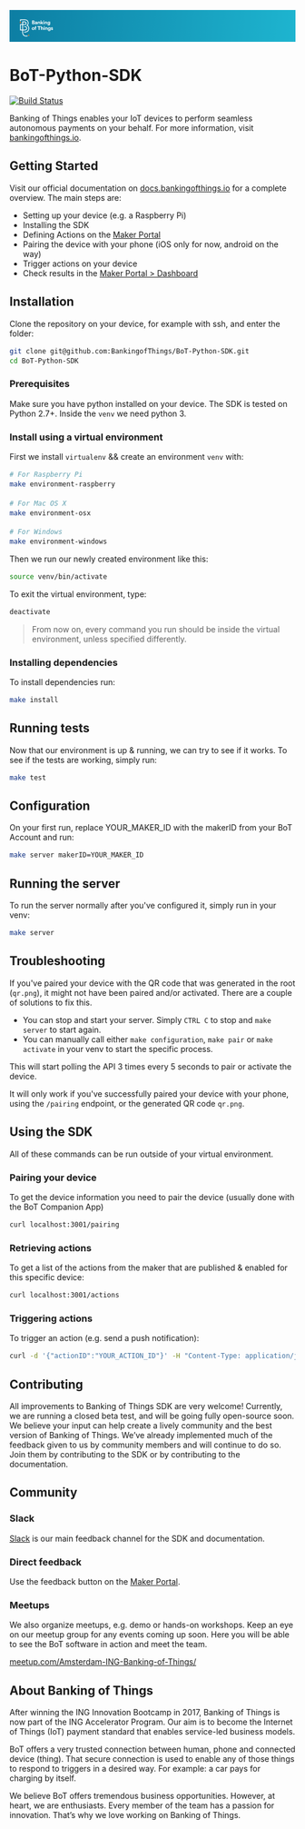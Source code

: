 ![Banking of Things Header](readme-header.png)

# BoT-Python-SDK

[![Build Status](https://travis-ci.com/BankingofThings/BoT-Python-SDK.svg?token=ic37boNh1zbtjppb1zLc&branch=master)](https://travis-ci.com/BankingofThings/BoT-Python-SDK)

[comment]: # (Todo replace build status with open source one)

Banking of Things enables your IoT devices to perform seamless autonomous payments on your behalf. 
For more information, visit [bankingofthings.io](https://bankingofthings.io/).

## Getting Started
Visit our official documentation on [docs.bankingofthings.io](http://docs.bankingofthings.io/) for a complete overview. 
The main steps are:
- Setting up your device (e.g. a Raspberry Pi)
- Installing the SDK
- Defining Actions on the [Maker Portal](https://maker.bankingofthings.io/)
- Pairing the device with your phone (iOS only for now, android on the way)
- Trigger actions on your device
- Check results in the [Maker Portal > Dashboard](https://maker.bankingofthings.io/)

## Installation
Clone the repository on your device, for example with ssh, and enter the folder:
```bash
git clone git@github.com:BankingofThings/BoT-Python-SDK.git
cd BoT-Python-SDK
```

### Prerequisites
Make sure you have python installed on your device. The SDK is tested on Python 2.7+. Inside the `venv` we need python 3.

### Install using a virtual environment
First we install `virtualenv` && create an environment `venv` with:
```bash
# For Raspberry Pi
make environment-raspberry

# For Mac OS X
make environment-osx

# For Windows
make environment-windows
```
Then we run our newly created environment like this:
```bash
source venv/bin/activate
```
To exit the virtual environment, type:
```bash
deactivate
```

> From now on, every command you run should be inside the virtual environment, unless specified differently.

### Installing dependencies
To install dependencies run:
```bash 
make install
```

## Running tests
Now that our environment is up & running, we can try to see if it works. To see if the tests are working, simply run:
```bash
make test
```

## Configuration
On your first run, replace YOUR_MAKER_ID with the makerID from your BoT Account and run:
```bash
make server makerID=YOUR_MAKER_ID
```

## Running the server
To run the server normally after you've configured it, simply run in your venv:
```bash
make server
```

## Troubleshooting
If you've paired your device with the QR code that was generated in the root (`qr.png`), it might not have been paired 
and/or activated. There are a couple of solutions to fix this. 

* You can stop and start your server. Simply `CTRL C` to stop and `make server` to start again.
* You can manually call either `make configuration`, `make pair` or `make activate` in your venv to start the specific process. 
 
This will start polling the API 3 times every 5 seconds to pair or activate the device. 

It will only work if you've successfully paired your device with your phone, using the `/pairing` endpoint, 
or the generated QR code `qr.png`. 


## Using the SDK
All of these commands can be run outside of your virtual environment.

### Pairing your device
To get the device information you need to pair the device (usually done with the BoT Companion App)
```bash
curl localhost:3001/pairing
```

### Retrieving actions
To get a list of the actions from the maker that are published & enabled for this specific device:
```bash
curl localhost:3001/actions
```

### Triggering actions
To trigger an action (e.g. send a push notification):
```bash
curl -d '{"actionID":"YOUR_ACTION_ID"}' -H "Content-Type: application/json" -X POST http://localhost:3001/actions
```

## Contributing
All improvements to Banking of Things SDK are very welcome! Currently, we are running a closed beta test, and will be 
going fully open-source soon. We believe your input can help create a lively community and the best version of Banking 
of Things. We’ve already implemented much of the feedback given to us by community members and will continue to do so. 
Join them by contributing to the SDK or by contributing to the documentation.

## Community

### Slack
[Slack](https://bit.ly/JoinBoTSlack) is our main feedback channel for the SDK and documentation.

### Direct feedback
Use the feedback button on the [Maker Portal](https://maker.bankingofthings.io/).

### Meetups
We also organize meetups, e.g. demo or hands-on workshops. Keep an eye on our meetup group for any events coming up soon. 
Here you will be able to see the BoT software in action and meet the team.  

[meetup.com/Amsterdam-ING-Banking-of-Things/](https://meetup.com/Amsterdam-ING-Banking-of-Things/)

## About Banking of Things
After winning the ING Innovation Bootcamp in 2017, Banking of Things is now part of the ING Accelerator Program. 
Our aim is to become the Internet of Things (IoT) payment standard that enables service-led business models.

BoT offers a very trusted connection between human, phone and connected device (thing).
That secure connection is used to enable any of those things to respond to triggers in a desired way. 
For example: a car pays for charging by itself.

We believe BoT offers tremendous business opportunities. However, at heart, we are enthusiasts.
Every member of the team has a passion for innovation. That’s why we love working on Banking of Things. 
